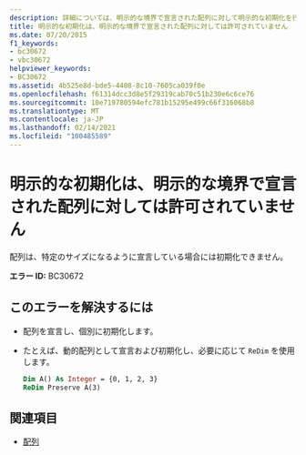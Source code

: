 ```yaml
---
description: 詳細については、明示的な境界で宣言された配列に対して明示的な初期化を行うことはできません
title: 明示的な初期化は、明示的な境界で宣言された配列に対しては許可されていません
ms.date: 07/20/2015
f1_keywords:
- bc30672
- vbc30672
helpviewer_keywords:
- BC30672
ms.assetid: 4b525e8d-bde5-4408-8c10-7605ca039f0e
ms.openlocfilehash: f61314dcc3d8e5f29319cab70c51b230e6c6ce76
ms.sourcegitcommit: 10e719780594efc781b15295e499c66f316068b8
ms.translationtype: MT
ms.contentlocale: ja-JP
ms.lasthandoff: 02/14/2021
ms.locfileid: "100485589"
---
```

# <a name="explicit-initialization-is-not-permitted-for-arrays-declared-with-explicit-bounds"></a>明示的な初期化は、明示的な境界で宣言された配列に対しては許可されていません

配列は、特定のサイズになるように宣言している場合には初期化できません。

**エラー ID:** BC30672

## <a name="to-correct-this-error"></a>このエラーを解決するには

- 配列を宣言し、個別に初期化します。

- たとえば、動的配列として宣言および初期化し、必要に応じて `ReDim` を使用します。

  ```vb
  Dim A() As Integer = {0, 1, 2, 3}
  ReDim Preserve A(3)
  ```

## <a name="see-also"></a>関連項目

- [配列](../programming-guide/language-features/arrays/index.md)
